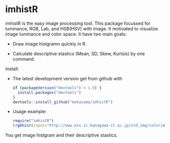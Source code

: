 <!-- README.md is generated from README.Rmd. Please edit that file -->
imhistR
=======

imhistR is the easy image processing tool. This package focussed for luminance, RGB, Lab, and HSB(HSV) with image. It motivated to visualize image luminance and color space. It have two main goals:

-   Draw image histgramn quickly in R.

-   Calculate descriptive stastics (Mean, SD, Skew, Kurtsis) by one command.

Install:

-   The latest development version get from github with

    ``` r
    if (packageVersion("devtools") < 1.6) {
      install.packages("devtools")
    }
    devtools::install_github("mokazuma/imhistR")
    ```

-   Usage example:

    ``` r
    require("imhistR")
    lrgbhist(input="http://www.ess.ic.kanagawa-it.ac.jp/std_img/colorimage/Lenna.jpg", mode="url", hist="Lenna")
    ```

You get image histgram and their descriptive stastics.
